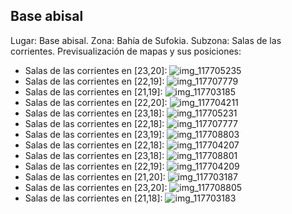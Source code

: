 ## Base abisal
Lugar: Base abisal.
Zona: Bahía de Sufokia.
Subzona: Salas de las corrientes.
Previsualización de mapas y sus posiciones:
- Salas de las corrientes en [23,20]: ![img_117705235](https://media.discordapp.net/attachments/1115311447145193482/1115321053472882728/117705235.jpg)
- Salas de las corrientes en [22,19]: ![img_117707779](https://media.discordapp.net/attachments/1115311447145193482/1115321083239862282/117707779.jpg)
- Salas de las corrientes en [21,19]: ![img_117703185](https://media.discordapp.net/attachments/1115311447145193482/1115320988024983602/117703185.jpg)
- Salas de las corrientes en [22,20]: ![img_117704211](https://media.discordapp.net/attachments/1115311447145193482/1115321023408111736/117704211.jpg)
- Salas de las corrientes en [23,18]: ![img_117705231](https://media.discordapp.net/attachments/1115311447145193482/1115321051237318738/117705231.jpg)
- Salas de las corrientes en [22,18]: ![img_117707777](https://media.discordapp.net/attachments/1115311447145193482/1115321081797029918/117707777.jpg)
- Salas de las corrientes en [23,19]: ![img_117708803](https://media.discordapp.net/attachments/1115311447145193482/1115321114370002994/117708803.jpg)
- Salas de las corrientes en [22,18]: ![img_117704207](https://media.discordapp.net/attachments/1115311447145193482/1115321019511607436/117704207.jpg)
- Salas de las corrientes en [23,18]: ![img_117708801](https://media.discordapp.net/attachments/1115311447145193482/1115321112411258890/117708801.jpg)
- Salas de las corrientes en [22,19]: ![img_117704209](https://media.discordapp.net/attachments/1115311447145193482/1115321021050929343/117704209.jpg)
- Salas de las corrientes en [21,20]: ![img_117703187](https://media.discordapp.net/attachments/1115311447145193482/1115320989736259786/117703187.jpg)
- Salas de las corrientes en [23,20]: ![img_117708805](https://media.discordapp.net/attachments/1115311447145193482/1115321116056092763/117708805.jpg)
- Salas de las corrientes en [21,18]: ![img_117703183](https://media.discordapp.net/attachments/1115311447145193482/1115320986049450014/117703183.jpg)